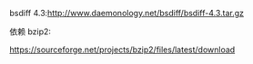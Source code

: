 bsdiff 4.3:http://www.daemonology.net/bsdiff/bsdiff-4.3.tar.gz

依赖 bzip2:

https://sourceforge.net/projects/bzip2/files/latest/download